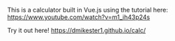 This is a calculator built in Vue.js using the tutorial here: https://www.youtube.com/watch?v=m1_ih43p24s


Try it out here! https://dmikester1.github.io/calc/
